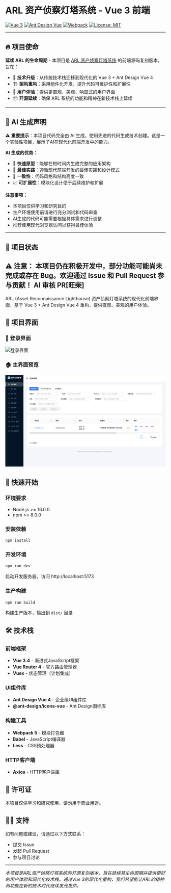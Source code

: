 # ARL 资产侦察灯塔系统 - Vue 3 前端

[![Vue 3](https://img.shields.io/badge/Vue-3.4.0-4FC08D.svg)](https://v3.vuejs.org/)
[![Ant Design Vue](https://img.shields.io/badge/Ant%20Design%20Vue-4.0.0-1890FF.svg)](https://antdv.com/)
[![Webpack](https://img.shields.io/badge/Webpack-5.91.0-8DD6F9.svg)](https://webpack.js.org/)
[![License: MIT](https://img.shields.io/badge/License-MIT-yellow.svg)](https://opensource.org/licenses/MIT)

---

## 🔥 项目使命

**延续 ARL 的生命周期** - 本项目是 [ARL 资产侦察灯塔系统](https://github.com/TophantTechnology/ARL) 的前端源码复刻版本，旨在：

- 🔄 **技术升级**：从传统技术栈迁移到现代化的 Vue 3 + Ant Design Vue 4
- 🏗️ **架构重构**：采用组件化开发，提升代码可维护性和扩展性
- 🌟 **用户体验**：提供更直观、美观、响应式的用户界面
- 📦 **开源延续**：确保 ARL 系统的功能和精神在新技术栈上延续

---

## 🤖 AI 生成声明

⚠️ **重要提示**：本项目代码完全由 AI 生成，使用先进的代码生成技术创建。这是一个实验性项目，展示了AI在现代化前端开发中的能力。

**AI 生成的优势：**
- 🚀 **快速原型**：能够在短时间内生成完整的应用架构
- 🎯 **最佳实践**：遵循现代前端开发的最佳实践和设计模式
- 🔧 **一致性**：代码风格和结构高度一致
- 📈 **可扩展性**：模块化设计便于后续维护和扩展

**注意事项：**
- 本项目仅供学习和研究目的
- 生产环境使用前请进行充分测试和代码审查
- AI生成的代码可能需要根据具体需求进行调整
- 推荐使用现代浏览器访问以获得最佳体验

---

## 🚧 项目状态

**⚠️ 注意：** 本项目仍在积极开发中，部分功能可能尚未完成或存在 Bug。欢迎通过 Issue 和 Pull Request 参与贡献！
AI 审核 PR[旺柴]
---

ARL (Asset Reconnaissance Lighthouse) 资产侦察灯塔系统的现代化前端界面，基于 Vue 3 + Ant Design Vue 4 重构，提供直观、美观的用户体验。

## 📸 项目界面

### 🎨 登录界面
![登录界面](image/login.png)

### 🏠 主界面预览
![主界面](image/1.png)

## 🚀 快速开始

### 环境要求
- Node.js >= 16.0.0
- npm >= 8.0.0

### 安装依赖
```bash
npm install
```

### 开发环境
```bash
npm run dev
```
启动开发服务器，访问 http://localhost:5173

### 生产构建
```bash
npm run build
```
构建生产版本，输出到 `dist/` 目录

## 🛠 技术栈

### 前端框架
- **Vue 3.4** - 渐进式JavaScript框架
- **Vue Router 4** - 官方路由管理器
- **Vuex** - 状态管理（计划集成）

### UI组件库
- **Ant Design Vue 4** - 企业级UI组件库
- **@ant-design/icons-vue** - Ant Design图标库

### 构建工具
- **Webpack 5** - 模块打包器
- **Babel** - JavaScript编译器
- **Less** - CSS预处理器

### HTTP客户端
- **Axios** - HTTP客户端库


## 📄 许可证

本项目仅供学习和研究使用，请勿用于商业用途。

## 🙋‍♂️ 支持

如有问题或建议，请通过以下方式联系：
- 提交 Issue
- 发起 Pull Request
- 参与项目讨论

---

*本项目是ARL资产侦察灯塔系统的开源复刻版本，旨在延续其生命周期并提供更好的用户体验和现代化技术栈。通过Vue 3的现代化重构，我们希望能让ARL的精神和功能在新的技术时代继续发光发热。*

